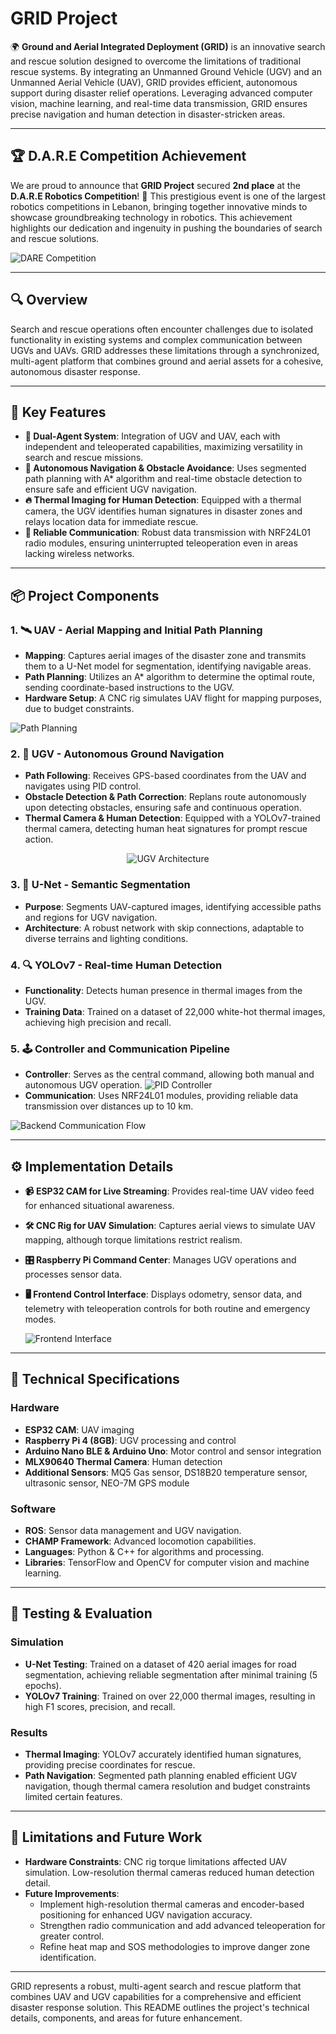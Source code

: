 # GRID Project

🌍 **Ground and Aerial Integrated Deployment (GRID)** is an innovative search and rescue solution designed to overcome the limitations of traditional rescue systems. By integrating an Unmanned Ground Vehicle (UGV) and an Unmanned Aerial Vehicle (UAV), GRID provides efficient, autonomous support during disaster relief operations. Leveraging advanced computer vision, machine learning, and real-time data transmission, GRID ensures precise navigation and human detection in disaster-stricken areas.


---

## 🏆 D.A.R.E Competition Achievement

We are proud to announce that **GRID Project** secured **2nd place** at the **D.A.R.E Robotics Competition**! 🚀 This prestigious event is one of the largest robotics competitions in Lebanon, bringing together innovative minds to showcase groundbreaking technology in robotics. This achievement highlights our dedication and ingenuity in pushing the boundaries of search and rescue solutions.

![DARE Competition](./Images/D.A.R.E.jpeg)

---

## 🔍 Overview

Search and rescue operations often encounter challenges due to isolated functionality in existing systems and complex communication between UGVs and UAVs. GRID addresses these limitations through a synchronized, multi-agent platform that combines ground and aerial assets for a cohesive, autonomous disaster response.

---

## 🌟 Key Features

- **🤖 Dual-Agent System**: Integration of UGV and UAV, each with independent and teleoperated capabilities, maximizing versatility in search and rescue missions.
- **📍 Autonomous Navigation & Obstacle Avoidance**: Uses segmented path planning with A* algorithm and real-time obstacle detection to ensure safe and efficient UGV navigation.
- **🔥 Thermal Imaging for Human Detection**: Equipped with a thermal camera, the UGV identifies human signatures in disaster zones and relays location data for immediate rescue.
- **📡 Reliable Communication**: Robust data transmission with NRF24L01 radio modules, ensuring uninterrupted teleoperation even in areas lacking wireless networks.

---

## 📦 Project Components

### 1. 🛰️ **UAV - Aerial Mapping and Initial Path Planning**
   - **Mapping**: Captures aerial images of the disaster zone and transmits them to a U-Net model for segmentation, identifying navigable areas.
   - **Path Planning**: Utilizes an A* algorithm to determine the optimal route, sending coordinate-based instructions to the UGV.
   - **Hardware Setup**: A CNC rig simulates UAV flight for mapping purposes, due to budget constraints.

   ![Path Planning](./Images/PathPlanning.png)

### 2. 🚜 **UGV - Autonomous Ground Navigation**
   - **Path Following**: Receives GPS-based coordinates from the UAV and navigates using PID control.
   - **Obstacle Detection & Path Correction**: Replans route autonomously upon detecting obstacles, ensuring safe and continuous operation.
   - **Thermal Camera & Human Detection**: Equipped with a YOLOv7-trained thermal camera, detecting human heat signatures for prompt rescue action.
   <p align="center">
     <img src="./Images/UGV.png" alt="UGV Architecture"/>
   </p>

### 3. 🧠 **U-Net - Semantic Segmentation**
   - **Purpose**: Segments UAV-captured images, identifying accessible paths and regions for UGV navigation.
   - **Architecture**: A robust network with skip connections, adaptable to diverse terrains and lighting conditions.

### 4. 🔍 **YOLOv7 - Real-time Human Detection**
   - **Functionality**: Detects human presence in thermal images from the UGV.
   - **Training Data**: Trained on a dataset of 22,000 white-hot thermal images, achieving high precision and recall.

### 5. 🕹️ **Controller and Communication Pipeline**
   - **Controller**: Serves as the central command, allowing both manual and autonomous UGV operation.
   ![PID Controller](./Images/PID.jpg)
   - **Communication**: Uses NRF24L01 modules, providing reliable data transmission over distances up to 10 km.

   ![Backend Communication Flow](./Images/Backend.png)

---

## ⚙️ Implementation Details

- **📹 ESP32 CAM for Live Streaming**: Provides real-time UAV video feed for enhanced situational awareness.
- **🛠 CNC Rig for UAV Simulation**: Captures aerial views to simulate UAV mapping, although torque limitations restrict realism.
- **🎛️ Raspberry Pi Command Center**: Manages UGV operations and processes sensor data.
- **🖥️ Frontend Control Interface**: Displays odometry, sensor data, and telemetry with teleoperation controls for both routine and emergency modes.

   ![Frontend Interface](./Images/Frontend.png)

---

## 📐 Technical Specifications

### Hardware
- **ESP32 CAM**: UAV imaging
- **Raspberry Pi 4 (8GB)**: UGV processing and control
- **Arduino Nano BLE & Arduino Uno**: Motor control and sensor integration
- **MLX90640 Thermal Camera**: Human detection
- **Additional Sensors**: MQ5 Gas sensor, DS18B20 temperature sensor, ultrasonic sensor, NEO-7M GPS module

### Software
- **ROS**: Sensor data management and UGV navigation.
- **CHAMP Framework**: Advanced locomotion capabilities.
- **Languages**: Python & C++ for algorithms and processing.
- **Libraries**: TensorFlow and OpenCV for computer vision and machine learning.

---

## 🧪 Testing & Evaluation

### Simulation
- **U-Net Testing**: Trained on a dataset of 420 aerial images for road segmentation, achieving reliable segmentation after minimal training (5 epochs).
- **YOLOv7 Training**: Trained on over 22,000 thermal images, resulting in high F1 scores, precision, and recall.

### Results
- **Thermal Imaging**: YOLOv7 accurately identified human signatures, providing precise coordinates for rescue.
- **Path Navigation**: Segmented path planning enabled efficient UGV navigation, though thermal camera resolution and budget constraints limited certain features.

---

## 🚀 Limitations and Future Work

- **Hardware Constraints**: CNC rig torque limitations affected UAV simulation. Low-resolution thermal cameras reduced human detection detail.
- **Future Improvements**:
  - Implement high-resolution thermal cameras and encoder-based positioning for enhanced UGV navigation accuracy.
  - Strengthen radio communication and add advanced teleoperation for greater control.
  - Refine heat map and SOS methodologies to improve danger zone identification.



---

GRID represents a robust, multi-agent search and rescue platform that combines UAV and UGV capabilities for a comprehensive and efficient disaster response solution. This README outlines the project's technical details, components, and areas for future enhancement.
